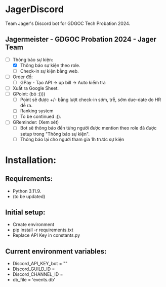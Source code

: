 # JagerDiscord
Team Jager's Discord bot for GDGOC Tech Probation 2024.
## Jagermeister - GDGOC Probation 2024 - Jager Team
- [ ] Thông báo sự kiện:
  - [x] Thông báo sự kiện theo role.
  - [ ] Check-in sự kiện bằng web.
- [ ] Order đồ:
  - [ ] GPay - Tạo API → up bill → Auto kiểm tra
- [ ] Xuất ra Google Sheet.
- [ ] GPoint: (bỏ :))))
  - [ ] Point sẽ được +/- bằng lượt check-in sớm, trễ, sớm due-date do HR đề ra.
  - [ ] Ranking system
  - [ ] To be continued :)).
- [ ] GReminder: (Xem xét)
  - [ ] Bot sẽ thông báo đến từng người được mention theo role đã được setup trong "Thông báo sự kiện".
  - [ ] Thông báo lại cho người tham gia 1h trước sự kiện
# Installation:
## Requirements:
- Python 3.11.9.
- (to be updated)
## Initial setup:
- Create environment
- pip install -r requirements.txt
- Replace API Key in constants.py
## Current environment variables:
- Discord_API_KEY_bot = ""
- Discord_GUILD_ID = 
- Discord_CHANNEL_ID = 
- db_file = 'events.db'
